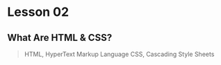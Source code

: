 # Lesson 02

## What Are HTML & CSS?

> HTML, HyperText Markup Language
> CSS, Cascading Style Sheets



